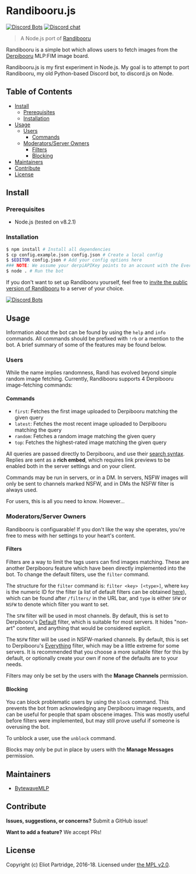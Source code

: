 # Randibooru.js

[![Discord Bots](https://discordbots.org/api/widget/status/206204053653291009.svg)](https://discordbots.org/bot/206204053653291009) [![Discord chat](https://img.shields.io/discord/275711953274404866.svg?logo=discord&color=7289DA&label=Discord%20chat)](https://discord.gg/AukVbRR)

> A Node.js port of [Randibooru](https://github.com/BytewaveMLP/randibooru)

Randibooru is a simple bot which allows users to fetch images from the [Derpibooru](https://derpibooru.org) MLP:FIM image board.

Randibooru.js is my first experiment in Node.js. My goal is to attempt to port Randibooru, my old Python-based Discord bot, to discord.js on Node.

## Table of Contents

- [Install](#install)
    - [Prerequisites](#prerequisites)
	- [Installation](#installation)
- [Usage](#usage)
	- [Users](#users)
		- [Commands](#commands)
	- [Moderators/Server Owners](#moderatorsserver-owners)
		- [Filters](#filters)
		- [Blocking](#blocking)
- [Maintainers](#maintainers)
- [Contribute](#contribute)
- [License](#license)

## Install

### Prerequisites

- Node.js (tested on v8.2.1)

### Installation

```bash
$ npm install # Install all dependencies
$ cp config.example.json config.json # Create a local config
$ $EDITOR config.json # Add your config options here
### NOTE: We assume your derpiAPIKey points to an account with the Everything filter set. If not, the bot will still work, but replies may be incorrect in terms of the amount of images matching a given query.
$ node . # Run the bot
```

If you don't want to set up Randibooru yourself, feel free to [invite the public version of Randibooru](https://discordapp.com/oauth2/authorize?client_id=206203876095950850&scope=bot&permissions=19456) to a server of your choice.

[![Discord Bots](https://discordbots.org/api/widget/206204053653291009.svg)](https://discordbots.org/bot/206204053653291009)

## Usage

Information about the bot can be found by using the `help` and `info` commands. All commands should be prefixed with `!rb` or a mention to the bot. A brief summary of some of the features may be found below.

### Users

While the name implies randomness, Randi has evolved beyond simple random image fetching. Currently, Randibooru supports 4 Derpibooru image-fetching commands:

#### Commands

- `first`: Fetches the first image uploaded to Derpibooru matching the given query
- `latest`: Fetches the most recent image uploaded to Derpibooru matching the query
- `random`: Fetches a random image matching the given query
- `top`: Fetches the highest-rated image matching the given query

All queries are passed directly to Derpibooru, and use their [search syntax](https://derpibooru.org/search/syntax). Replies are sent as a **rich embed**, which requires link previews to be enabled both in the server settings and on your client.

Commands may be run in servers, or in a DM. In servers, NSFW images will only be sent to channels marked NSFW, and in DMs the NSFW filter is always used.

For users, this is all you need to know. However...

### Moderators/Server Owners

Randibooru is configuarable! If you don't like the way she operates, you're free to mess with her settings to your heart's content.

#### Filters

Filters are a way to limit the tags users can find images matching. These are another Derpibooru feature which have been directly implemented into the bot. To change the default filters, use the `filter` command.

The structure for the `filter` command is: `filter <key> [<type>]`, where `key` is the numeric ID for the filter (a list of default filters can be obtained [here](https://derpibooru.org/filters)), which can be found after `/filters/` in the URL bar, and `type` is either `SFW` or `NSFW` to denote which filter you want to set.

The `SFW` filter will be used in most channels. By default, this is set to Derpibooru's [Default](https://derpibooru.org/filters/100073) filter, which is suitable for most servers. It hides "non-art" content, and anything that would be considered explicit.

The `NSFW` filter will be used in NSFW-marked channels. By default, this is set to Derpibooru's [Everything](https://derpibooru.org/filters/56027) filter, which may be a little extreme for some servers. It is recommended that you choose a more suitable filter for this by default, or optionally create your own if none of the defaults are to your needs.

Filters may only be set by the users with the **Manage Channels** permission.

#### Blocking

You can block problematic users by using the `block` command. This prevents the bot from acknowledging any Derpibooru image requests, and can be useful for people that spam obscene images. This was mostly useful before filters were implemented, but may still prove useful if someone is overusing the bot.

To unblock a user, use the `unblock` command.

Blocks may only be put in place by users with the **Manage Messages** permission.

## Maintainers

- [BytewaveMLP](https://github.com/BytewaveMLP)

## Contribute

**Issues, suggestions, or concerns?** Submit a GitHub issue!

**Want to add a feature?** We accept PRs!

## License

Copyright (c) Eliot Partridge, 2016-18. Licensed under [the MPL v2.0](/LICENSE).
